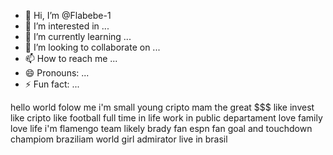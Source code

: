 - 👋 Hi, I’m @Flabebe-1
- 👀 I’m interested in ...
- 🌱 I’m currently learning ...
- 💞️ I’m looking to collaborate on ...
- 📫 How to reach me ...
- 😄 Pronouns: ...
- ⚡ Fun fact: ...

<!---
Flabebe-1/Flabebe-1 is a ✨ special ✨ repository because its `README.md` (this file) appears on your GitHub profile.
You can click the Preview link to take a look at your changes.
--->
hello world
folow me
i'm small young cripto mam
the great $$$
like invest
like cripto
like football
full time in life
work in public departament
love family
love life
i'm flamengo team likely
brady fan
espn fan
goal and touchdown
champiom braziliam world
girl admirator
live in brasil
